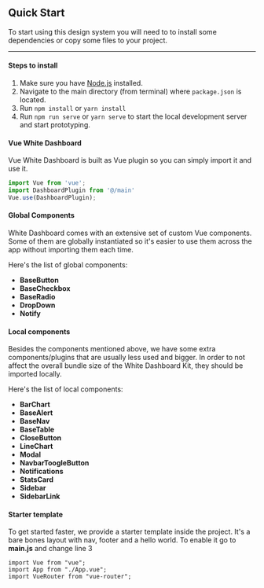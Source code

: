## Quick Start

To start using this design system you will need to to install some dependencies or copy some files to your
project.

<hr>

#### Steps to install

1. Make sure you have [Node.js](https://nodejs.org/) installed.
2. Navigate to the main directory (from terminal) where `package.json` is located.
3. Run `npm install` or `yarn install`
4. Run `npm run serve` or `yarn serve` to start the local development server and start prototyping.


#### Vue White Dashboard

Vue White Dashboard is built as Vue plugin so you can simply import it and use it.

```js
import Vue from 'vue';
import DashboardPlugin from '@/main'
Vue.use(DashboardPlugin);
```

#### Global Components

White Dashboard comes with an extensive set of custom Vue components. Some of them are globally instantiated so
it's easier to use them across the app without importing them each time.

Here's the list of global components:

- **BaseButton**
- **BaseCheckbox**
- **BaseRadio**
- **DropDown**
- **Notify**

#### Local components

Besides the components mentioned above, we have some extra components/plugins that are usually less used
and bigger. In order to not affect the overall bundle size of the White Dashboard Kit, they should be imported locally.

Here's the list of local components:

- **BarChart**
- **BaseAlert**
- **BaseNav**
- **BaseTable**
- **CloseButton**
- **LineChart**
- **Modal**
- **NavbarToogleButton**
- **Notifications**
- **StatsCard**
- **Sidebar**
- **SidebarLink**

#### Starter template

To get started faster, we provide a starter template inside the project. It's a bare bones
layout with nav, footer and a hello world. To enable it go to **main.js** and change line 3

```js{3}
import Vue from "vue";
import App from "./App.vue";
import VueRouter from "vue-router";
```
